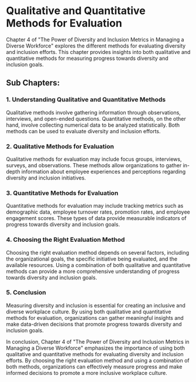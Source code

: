 Qualitative and Quantitative Methods for Evaluation
=================================================================================================

Chapter 4 of "The Power of Diversity and Inclusion Metrics in Managing a Diverse Workforce" explores the different methods for evaluating diversity and inclusion efforts. This chapter provides insights into both qualitative and quantitative methods for measuring progress towards diversity and inclusion goals.

Sub Chapters:
-------------

### 1. Understanding Qualitative and Quantitative Methods

Qualitative methods involve gathering information through observations, interviews, and open-ended questions. Quantitative methods, on the other hand, involve collecting numerical data to be analyzed statistically. Both methods can be used to evaluate diversity and inclusion efforts.

### 2. Qualitative Methods for Evaluation

Qualitative methods for evaluation may include focus groups, interviews, surveys, and observations. These methods allow organizations to gather in-depth information about employee experiences and perceptions regarding diversity and inclusion initiatives.

### 3. Quantitative Methods for Evaluation

Quantitative methods for evaluation may include tracking metrics such as demographic data, employee turnover rates, promotion rates, and employee engagement scores. These types of data provide measurable indicators of progress towards diversity and inclusion goals.

### 4. Choosing the Right Evaluation Method

Choosing the right evaluation method depends on several factors, including the organizational goals, the specific initiative being evaluated, and the available resources. Using a combination of both qualitative and quantitative methods can provide a more comprehensive understanding of progress towards diversity and inclusion goals.

### 5. Conclusion

Measuring diversity and inclusion is essential for creating an inclusive and diverse workplace culture. By using both qualitative and quantitative methods for evaluation, organizations can gather meaningful insights and make data-driven decisions that promote progress towards diversity and inclusion goals.

In conclusion, Chapter 4 of "The Power of Diversity and Inclusion Metrics in Managing a Diverse Workforce" emphasizes the importance of using both qualitative and quantitative methods for evaluating diversity and inclusion efforts. By choosing the right evaluation method and using a combination of both methods, organizations can effectively measure progress and make informed decisions to promote a more inclusive workplace culture.
